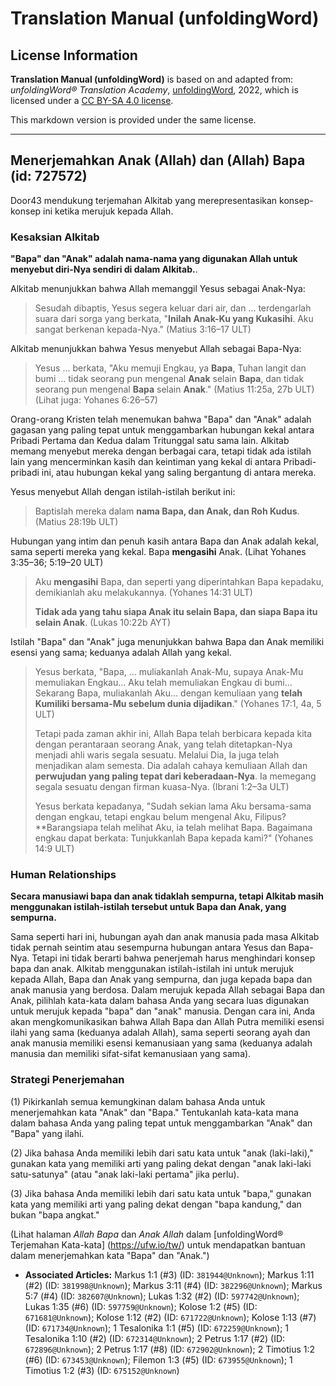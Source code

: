 # Translation Manual (unfoldingWord)

## License Information

**Translation Manual (unfoldingWord)** is based on and adapted from: _unfoldingWord® Translation Academy_, [unfoldingWord](https://unfoldingword.org/utw), 2022, which is licensed under a [CC BY-SA 4.0 license](https://creativecommons.org/licenses/by-sa/4.0/legalcode.en).

This markdown version is provided under the same license.



--------------------------------

## Menerjemahkan Anak (Allah) dan (Allah) Bapa (id: 727572)

Door43 mendukung terjemahan Alkitab yang merepresentasikan konsep\-konsep ini ketika merujuk kepada Allah.

### Kesaksian Alkitab

**"Bapa" dan "Anak" adalah nama\-nama yang digunakan Allah untuk menyebut diri\-Nya sendiri di dalam Alkitab.**.

Alkitab menunjukkan bahwa Allah memanggil Yesus sebagai Anak\-Nya:

> Sesudah dibaptis, Yesus segera keluar dari air, dan ... terdengarlah suara dari sorga yang berkata, "**Inilah Anak\-Ku yang Kukasihi**. Aku sangat berkenan kepada\-Nya." (Matius 3:16–17 ULT)

Alkitab menunjukkan bahwa Yesus menyebut Allah sebagai Bapa\-Nya:

> Yesus ... berkata, "Aku memuji Engkau, ya **Bapa**, Tuhan langit dan bumi ... tidak seorang pun mengenal **Anak** selain **Bapa**, dan tidak seorang pun mengenal **Bapa** selain **Anak**." (Matius 11:25a, 27b ULT) (Lihat juga: Yohanes 6:26–57\)

Orang\-orang Kristen telah menemukan bahwa "Bapa" dan "Anak" adalah gagasan yang paling tepat untuk menggambarkan hubungan kekal antara Pribadi Pertama dan Kedua dalam Tritunggal satu sama lain. Alkitab memang menyebut mereka dengan berbagai cara, tetapi tidak ada istilah lain yang mencerminkan kasih dan keintiman yang kekal di antara Pribadi\-pribadi ini, atau hubungan kekal yang saling bergantung di antara mereka.

Yesus menyebut Allah dengan istilah\-istilah berikut ini:

> Baptislah mereka dalam **nama Bapa, dan Anak, dan Roh Kudus**. (Matius 28:19b ULT)

Hubungan yang intim dan penuh kasih antara Bapa dan Anak adalah kekal, sama seperti mereka yang kekal. Bapa **mengasihi** Anak. (Lihat Yohanes 3:35–36; 5:19–20 ULT)

> Aku **mengasihi** Bapa, dan seperti yang diperintahkan Bapa kepadaku, demikianlah aku melakukannya. (Yohanes 14:31 ULT)
> 
> **Tidak ada yang tahu siapa Anak itu selain Bapa, dan siapa Bapa itu selain Anak**. (Lukas 10:22b AYT)

Istilah "Bapa" dan "Anak" juga menunjukkan bahwa Bapa dan Anak memiliki esensi yang sama; keduanya adalah Allah yang kekal.

> Yesus berkata, "Bapa, ... muliakanlah Anak\-Mu, supaya Anak\-Mu memuliakan Engkau... Aku telah memuliakan Engkau di bumi... Sekarang Bapa, muliakanlah Aku... dengan kemuliaan yang **telah Kumiliki bersama\-Mu sebelum dunia dijadikan**." (Yohanes 17:1, 4a, 5 ULT)
> 
> Tetapi pada zaman akhir ini, Allah Bapa telah berbicara kepada kita dengan perantaraan seorang Anak, yang telah ditetapkan\-Nya menjadi ahli waris segala sesuatu. Melalui Dia, Ia juga telah menjadikan alam semesta. Dia adalah cahaya kemuliaan Allah dan **perwujudan yang paling tepat dari keberadaan\-Nya**. Ia memegang segala sesuatu dengan firman kuasa\-Nya. (Ibrani 1:2–3a ULT)
> 
> Yesus berkata kepadanya, "Sudah sekian lama Aku bersama\-sama dengan engkau, tetapi engkau belum mengenal Aku, Filipus? \*\*Barangsiapa telah melihat Aku, ia telah melihat Bapa. Bagaimana engkau dapat berkata: Tunjukkanlah Bapa kepada kami?" (Yohanes 14:9 ULT)

### Human Relationships

**Secara manusiawi bapa dan anak tidaklah sempurna, tetapi Alkitab masih menggunakan istilah\-istilah tersebut untuk Bapa dan Anak, yang sempurna.**

Sama seperti hari ini, hubungan ayah dan anak manusia pada masa Alkitab tidak pernah seintim atau sesempurna hubungan antara Yesus dan Bapa\-Nya. Tetapi ini tidak berarti bahwa penerjemah harus menghindari konsep bapa dan anak. Alkitab menggunakan istilah\-istilah ini untuk merujuk kepada Allah, Bapa dan Anak yang sempurna, dan juga kepada bapa dan anak manusia yang berdosa. Dalam merujuk kepada Allah sebagai Bapa dan Anak, pilihlah kata\-kata dalam bahasa Anda yang secara luas digunakan untuk merujuk kepada "bapa" dan "anak" manusia. Dengan cara ini, Anda akan mengkomunikasikan bahwa Allah Bapa dan Allah Putra memiliki esensi ilahi yang sama (keduanya adalah Allah), sama seperti seorang ayah dan anak manusia memiliki esensi kemanusiaan yang sama (keduanya adalah manusia dan memiliki sifat\-sifat kemanusiaan yang sama).

### Strategi Penerjemahan

(1\) Pikirkanlah semua kemungkinan dalam bahasa Anda untuk menerjemahkan kata "Anak" dan "Bapa." Tentukanlah kata\-kata mana dalam bahasa Anda yang paling tepat untuk menggambarkan "Anak" dan "Bapa" yang ilahi.

(2\) Jika bahasa Anda memiliki lebih dari satu kata untuk "anak (laki\-laki)," gunakan kata yang memiliki arti yang paling dekat dengan "anak laki\-laki satu\-satunya" (atau "anak laki\-laki pertama" jika perlu).

(3\) Jika bahasa Anda memiliki lebih dari satu kata untuk "bapa," gunakan kata yang memiliki arti yang paling dekat dengan "bapa kandung," dan bukan "bapa angkat."

(Lihat halaman *Allah Bapa* dan *Anak Allah* dalam \[unfoldingWord® Terjemahan Kata\-kata] (https://ufw.io/tw/) untuk mendapatkan bantuan dalam menerjemahkan kata "Bapa" dan "Anak.")

* **Associated Articles:** Markus 1:1 (#3) (ID: `381944@Unknown`); Markus 1:11 (#2) (ID: `381998@Unknown`); Markus 3:11 (#4) (ID: `382296@Unknown`); Markus 5:7 (#4) (ID: `382607@Unknown`); Lukas 1:32 (#2) (ID: `597742@Unknown`); Lukas 1:35 (#6) (ID: `597759@Unknown`); Kolose 1:2 (#5) (ID: `671681@Unknown`); Kolose 1:12 (#2) (ID: `671722@Unknown`); Kolose 1:13 (#7) (ID: `671734@Unknown`); 1 Tesalonika 1:1 (#5) (ID: `672259@Unknown`); 1 Tesalonika 1:10 (#2) (ID: `672314@Unknown`); 2 Petrus 1:17 (#2) (ID: `672896@Unknown`); 2 Petrus 1:17 (#8) (ID: `672902@Unknown`); 2 Timotius 1:2 (#6) (ID: `673453@Unknown`); Filemon 1:3 (#5) (ID: `673955@Unknown`); 1 Timotius 1:2 (#3) (ID: `675152@Unknown`)


